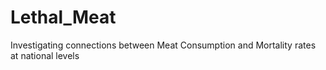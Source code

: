 # Lethal_Meat
Investigating connections between Meat Consumption and Mortality rates at national levels
